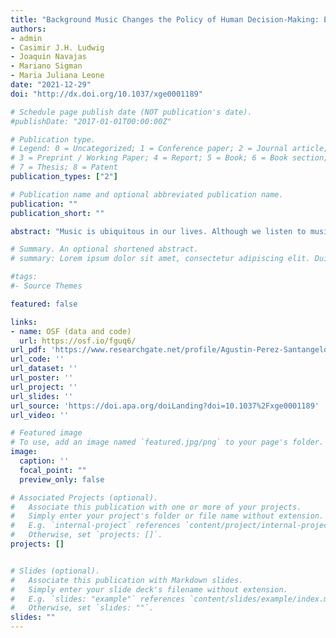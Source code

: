 ```yaml
---
title: "Background Music Changes the Policy of Human Decision-Making: Evidence from Experimental and Drift-Diffusion Model-Based Approaches on Different Decision Tasks"
authors:
- admin
- Casimir J.H. Ludwig
- Joaquin Navajas
- Mariano Sigman
- Maria Juliana Leone
date: "2021-12-29"
doi: "http://dx.doi.org/10.1037/xge0001189"

# Schedule page publish date (NOT publication's date).
#publishDate: "2017-01-01T00:00:00Z"

# Publication type.
# Legend: 0 = Uncategorized; 1 = Conference paper; 2 = Journal article;
# 3 = Preprint / Working Paper; 4 = Report; 5 = Book; 6 = Book section;
# 7 = Thesis; 8 = Patent
publication_types: ["2"]

# Publication name and optional abbreviated publication name.
publication: ""
publication_short: ""

abstract: "Music is ubiquitous in our lives. Although we listen to music as an activity in and of itself, music is frequently played while we are engaged in other activities that rely on decision-making (e.g., driving). Despite its ubiquity, it remains unknown whether and how background music modulates the speed and accuracy of decision-making across different domains. We hypothesized that music could affect decision-making through a subjective-timing distortion or via a policy shift toward less-cautious responding. We analyzed response times and accuracy from more than 100-thousand decisions and mapped the effects of music onto decision-process components with a mechanistic model of decision-making. We found evidence supporting the latter hypothesis, by which decisions-across domains-were faster but less accurate with music, and this trade-off was mainly driven by a less conservative decision policy. Overall, our results suggest that background music shapes our decisions by making us less cautious."

# Summary. An optional shortened abstract.
# summary: Lorem ipsum dolor sit amet, consectetur adipiscing elit. Duis posuere tellus ac convallis placerat. Proin tincidunt magna sed ex sollicitudin condimentum.

#tags:
#- Source Themes

featured: false

links:
- name: OSF (data and code)
  url: https://osf.io/fguq6/
url_pdf: 'https://www.researchgate.net/profile/Agustin-Perez-Santangelo/publication/359456439_Background_music_changes_the_policy_of_human_decision-making_Evidence_from_experimental_and_drift-diffusion_model-based_approaches_on_different_decision_tasks/links/6243b97157084c718b75cf6f/Background-music-changes-the-policy-of-human-decision-making-Evidence-from-experimental-and-drift-diffusion-model-based-approaches-on-different-decision-tasks.pdf?_sg%5B0%5D=Gao8JzvztqPfs_0GaOae7xD66pq469wwl2Mm0GZ7PNvAiCol8PsuAeTPt1HyNa3mdbHcaj9rQKjEsJgd3oAoqw.tmBmxaBR2euZdRmpB32AcDWblFL4KboH84N0COB97OCQCJI6JFOpLDuddnfGy4jlbv1vXNqjoBlfEAN97YDejg&_sg%5B1%5D=D5bj5qBBGIPBpXgVhnvPZaXgC4r6pv-_PBOpkLIGL8DyZ_1xxju2o6dItw7N2Dkc4azevvQVVcNuC1djwL8VoCN2SpF22a_6wLZdtmNojl5L.tmBmxaBR2euZdRmpB32AcDWblFL4KboH84N0COB97OCQCJI6JFOpLDuddnfGy4jlbv1vXNqjoBlfEAN97YDejg&_iepl='
url_code: ''
url_dataset: ''
url_poster: ''
url_project: ''
url_slides: ''
url_source: 'https://doi.apa.org/doiLanding?doi=10.1037%2Fxge0001189'
url_video: ''

# Featured image
# To use, add an image named `featured.jpg/png` to your page's folder. 
image:
  caption: ''
  focal_point: ""
  preview_only: false

# Associated Projects (optional).
#   Associate this publication with one or more of your projects.
#   Simply enter your project's folder or file name without extension.
#   E.g. `internal-project` references `content/project/internal-project/index.md`.
#   Otherwise, set `projects: []`.
projects: []


# Slides (optional).
#   Associate this publication with Markdown slides.
#   Simply enter your slide deck's filename without extension.
#   E.g. `slides: "example"` references `content/slides/example/index.md`.
#   Otherwise, set `slides: ""`.
slides: ""
---
```

